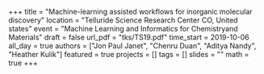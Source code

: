 +++
title = "Machine-learning assisted workflows for inorganic molecular discovery"
location = "Telluride Science Research Center CO, United states"
event = "Machine Learning and Informatics for Chemistryand Materials"
draft = false
url_pdf = "tks/TS19.pdf"
time_start = 2019-10-06
all_day = true
authors = ["Jon Paul Janet", "Chenru Duan", "Aditya Nandy", "Heather Kulik"]
featured = true
projects = []
tags = []
slides = ""
math = true
+++